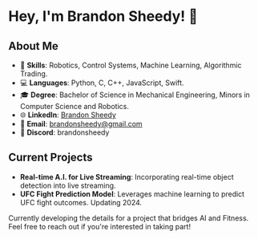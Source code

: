 # Hey, I'm Brandon Sheedy! 👋

## About Me

- 🔧 **Skills**: Robotics, Control Systems, Machine Learning, Algorithmic Trading.
- 💻 **Languages**: Python, C, C++, JavaScript, Swift.
- 🎓 **Degree**: Bachelor of Science in Mechanical Engineering, Minors in Computer Science and Robotics.
- 🌐 **LinkedIn**: [Brandon Sheedy](https://www.linkedin.com/in/brandon-sheedy/)
- 📧 **Email**: [brandonsheedy@gmail.com](mailto:brandonsheedy@gmail.com)
- 💬 **Discord**: brandonsheedy

## Current Projects

- **Real-time A.I. for Live Streaming**: Incorporating real-time object detection into live streaming.
- **UFC Fight Prediction Model**: Leverages machine learning to predict UFC fight outcomes. Updating 2024.

Currently developing the details for a project that bridges AI and Fitness. Feel free to reach out if you're interested in taking part!
